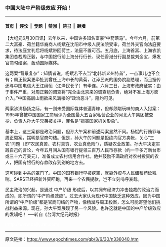 ### 中国大陆中产阶级效应 开始！

---

#### [首页](../../../..?n336040) &nbsp;|&nbsp; [评论](../../../../../epoch-comment?n336040) &nbsp;|&nbsp; [专题](../../../../../epoch-special?n336040) &nbsp;|&nbsp; [禁闻](../../../../../epoch-news?n336040) &nbsp;|&nbsp; [禁书](../../../../../books?n336040) &nbsp;|&nbsp; [翻墙](https://github.com/gfw-breaker/nogfw/blob/master/README.md?n336040)


<div class="post_content" id="artbody" itemprop="articleBody">
 <!-- article content begin -->
 <p>
  【大纪元6月30日讯】去年以来，中国许多知名富豪“中箭落马”。今年六月，前第二大富豪、荷兰籍华裔商人杨斌在沈阳市中级人民法院受审。荷兰外交官向法庭要求，待法庭宣判后将杨斌带回荷兰，法庭不置可否。五月底，上海首富、上海农凯集团总裁周正毅，与中国银行前上海分行行长、现任香港分行副总裁刘金宝，爆发官商勾结案，轰动国际媒体。
 </p>
 <p>
  这两案“背景复杂”：知情者说，杨斌若不去当“北韩新义州特首”，一点事儿也不会有；周正毅案更牵扯到曾任上海市长的黄菊，江泽民派的国务院副总理，而且据传还与中国电信大王江绵恒（江泽民长子）有牵连。六月三日，上海市政府证实：由于事件严重，对周正毅的调查将“完全由北京来的调查组负责，绝对不准上海方面介入。”中国高层山雨欲来风满楼的“政治恶斗”，隐约可见。
 </p>
 <p>
  两案沸沸扬扬之际，有一则未受国际媒体普遍青睐，但却颇堪玩味的商人入狱案：1995年曾被中国国家工商局评为全国最大五百家私营企业的河北大午集团被查抄，负责人孙大午兄弟被关押，罪名是“损害国家机关形象”。
 </p>
 <p>
  基本上，这三案都是政治问题，但孙大午案和前述两案显然不同。杨斌的行贿罪与周正毅案，摆明是官商勾结。但是，孙大午的问题是拒绝向官方卖帐，关心“三农”问题（即“农民真苦、农村真穷、农业真危险”），质疑农业政策。孙大午决定实践自己的言论，今年五月间从国有银行提领三百万人民币存款（约一千多万新台币或三十六万美元），准备成立农村信用合作社。他并鼓励不满政府对农村投资的农人，把国有银行的存款改存到别的地方去。
 </p>
 <p>
  这可碰到中共的罩门了。中国的国有银行早被挖空，就靠外资与人民储蓄苟延残喘。SARS已经把新外资吓跑，再来一个农民提款，岂不立刻呜呼哀哉。
 </p>
 <p>
  民主政治的兴起，是通过
  <ok href="https://www.epochtimes.com/gb/tag/%E4%B8%AD%E4%BA%A7%E9%98%B6%E7%BA%A7.html">
   中产阶级
  </ok>
  形成后，以其拥有经济力冲击独裁的政治力而成的，即所谓的“中产阶级效应”。过去大家认为现代中国缺乏这种效应，因为中国所谓的“中产阶级”都是官商勾结的产物，像杨斌与周正毅案，怎么可能寄望他们挑战利益来源。现在，孙大午案展现了另一个风貌。也许这就是中国的中产阶级效应的发轫吧！ ──转自《台湾大纪元时报》
 </p>
 <p>
  <font color="#ffffff">
   (http://www.dajiyuan.com)
  </font>
 </p>
 <!-- article content end -->
 <div id="below_article_ad">
 </div>
</div>


---

原文链接：https://www.epochtimes.com/gb/3/6/30/n336040.htm